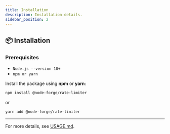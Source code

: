 ```yaml
---
title: Installation
description: Installation details.
sidebar_position: 2
---
```


## 📦 Installation

### Prerequisites

- `Node.js --version 18+`
- `npm or yarn`

Install the package using **npm** or **yarn**:

```sh
npm install @node-forge/rate-limiter
```

or

```sh
yarn add @node-forge/rate-limiter
```

---

For more details, see [USAGE.md](USAGE.md).
